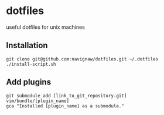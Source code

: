 dotfiles
========

useful dotfiles for unix machines

Installation
--------

    git clone git@github.com:navignaw/dotfiles.git ~/.dotfiles
    ./install-script.sh


Add plugins
--------

    git submodule add [link_to_git_repository.git] vim/bundle/[plugin_name]
    gca "Installed [plugin_name] as a submodule."
